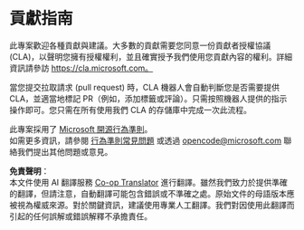 <!--
CO_OP_TRANSLATOR_METADATA:
{
  "original_hash": "61aff2b3273d4ab66709493b43f91ca1",
  "translation_date": "2025-08-24T11:58:11+00:00",
  "source_file": "CONTRIBUTING.md",
  "language_code": "tw"
}
-->
# 貢獻指南

此專案歡迎各種貢獻與建議。大多數的貢獻需要您同意一份貢獻者授權協議 (CLA)，以聲明您擁有授權權利，並且確實授予我們使用您貢獻內容的權利。詳細資訊請參訪 https://cla.microsoft.com。

當您提交拉取請求 (pull request) 時，CLA 機器人會自動判斷您是否需要提供 CLA，並適當地標記 PR（例如，添加標籤或評論）。只需按照機器人提供的指示操作即可。您只需在所有使用我們 CLA 的存儲庫中完成一次此流程。

此專案採用了 [Microsoft 開源行為準則](https://opensource.microsoft.com/codeofconduct/)。  
如需更多資訊，請參閱 [行為準則常見問題](https://opensource.microsoft.com/codeofconduct/faq/) 或透過 [opencode@microsoft.com](mailto:opencode@microsoft.com) 聯絡我們提出其他問題或意見。

**免責聲明**：  
本文件使用 AI 翻譯服務 [Co-op Translator](https://github.com/Azure/co-op-translator) 進行翻譯。雖然我們致力於提供準確的翻譯，但請注意，自動翻譯可能包含錯誤或不準確之處。原始文件的母語版本應被視為權威來源。對於關鍵資訊，建議使用專業人工翻譯。我們對因使用此翻譯而引起的任何誤解或錯誤解釋不承擔責任。